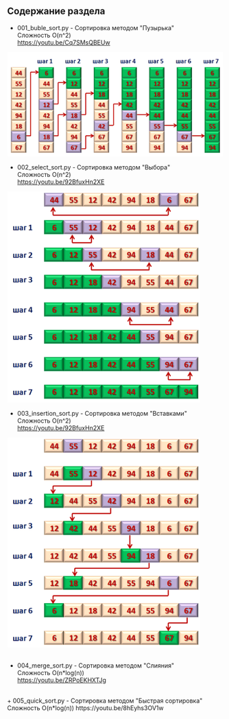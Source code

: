 ## Содержание раздела

+ 001_buble_sort.py - Сортировка методом "Пузырька"  
Сложность O(n^2)  
https://youtu.be/Cq7SMsQBEUw

<img src='src_img/001_bubble_sort.png' width="610"/>


+ 002_select_sort.py - Сортировка методом "Выбора"  
Сложность O(n^2)  
https://youtu.be/92BfuxHn2XE

<img src='src_img/002_select_sort.png' width="450"/>

+ 003_insertion_sort.py - Сортировка методом "Вставками"  
Сложность O(n^2)  
https://youtu.be/92BfuxHn2XE

<img src='src_img/003_insertion_sort.png' width="450"/>

<br>
<br>

+ 004_merge_sort.py - Сортировка методом "Слияния"  
Сложность O(n*log(n))  
https://youtu.be/ZRPoEKHXTJg  
<br>
+ 005_quick_sort.py - Сортировка методом "Быстрая сортировка"  
Сложность O(n*log(n))  
https://youtu.be/8hEyhs3OV1w  


